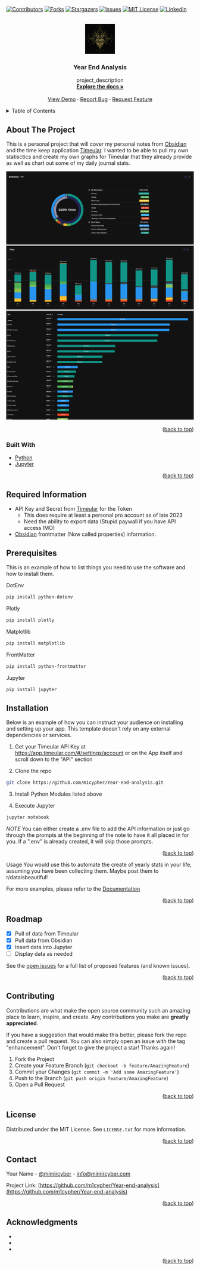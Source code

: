 <!-- PROJECT SHIELDS -->
<!--
*** I'm using markdown "reference style" links for readability.
*** Reference links are enclosed in brackets [ ] instead of parentheses ( ).
*** See the bottom of this document for the declaration of the reference variables
*** for contributors-url, forks-url, etc. This is an optional, concise syntax you may use.
*** https://www.markdownguide.org/basic-syntax/#reference-style-links
-->
[![Contributors][contributors-shield]][contributors-url]
[![Forks][forks-shield]][forks-url]
[![Stargazers][stars-shield]][stars-url]
[![Issues][issues-shield]][issues-url]
[![MIT License][license-shield]][license-url]
[![LinkedIn][linkedin-shield]][linkedin-url]



<!-- PROJECT LOGO -->
<br />
<div align="center">
  <a href="https://github.com/m1cypher/Year-end-analysis">
    <img src="images/logo.png" alt="Logo" width="80" height="80">
  </a>

<h3 align="center">Year End Analysis</h3>

  <p align="center">
    project_description
    <br />
    <a href="https://github.com/m1cypher/Year-end-analysis"><strong>Explore the docs »</strong></a>
    <br />
    <br />
    <a href="https://github.com/m1cypher/Year-end-analysis">View Demo</a>
    ·
    <a href="https://github.com/m1cypher/Year-end-analysis/issues">Report Bug</a>
    ·
    <a href="https://github.com/m1cypher/Year-end-analysis/issues">Request Feature</a>
  </p>
</div>



<!-- TABLE OF CONTENTS -->
<details>
  <summary>Table of Contents</summary>
  <ol>
    <li>
      <a href="#about-the-project">About The Project</a>
      <ul>
        <li><a href="#built-with">Built With</a></li>
      </ul>
    </li>
    <li>
      <a href="#getting-started">Getting Started</a>
      <ul>
        <li><a href="#prerequisites">Prerequisites</a></li>
        <li><a href="#installation">Installation</a></li>
      </ul>
    </li>
    <li><a href="#usage">Usage</a></li>
    <li><a href="#roadmap">Roadmap</a></li>
    <li><a href="#contributing">Contributing</a></li>
    <li><a href="#license">License</a></li>
    <li><a href="#contact">Contact</a></li>
    <li><a href="#acknowledgments">Acknowledgments</a></li>
  </ol>
</details>



<!-- ABOUT THE PROJECT -->
## About The Project

This is a personal project that will cover my personal notes from [Obsidian](https://obsidian.md) and the time keep application [Timeular](https://https://timeular.com/). I wanted to be able to pull my own statisctics and create my own graphs for Timeular that they already provide as well as chart out some of my daily journal stats.

<img src="images/timeular summary.png" alt="Timeular Summary">
<img src="images/timeular summary per month.png" alt="Timeular Summary per month">
<img src="images/timeular summary per tag.png" alt="Timeular Summary per tag">

<p align="right">(<a href="#top">back to top</a>)</p>



### Built With

* [Python](https://www.python.org/)
* [Jupyter](https://jupyter.org/)

<p align="right">(<a href="#top">back to top</a>)</p>



<!-- GETTING STARTED -->
## Required Information

- API Key and Secret from [Timeular](https://https://timeular.com/) for the Token
  - This does require at least a personal pro account as of late 2023
  - Need the ability to export data (Stupid paywall if you have API access IMO)
- [Obsidian](https://obsidian.md) frontmatter (Now called properties) information.

## Prerequisites
This is an example of how to list things you need to use the software and how to install them.

DotEnv
```sh
pip install python-dotenv
```
Plotly
```sh
pip install plotly
```
Matplotlib
```sh
pip install matplotlib
```
FrontMatter
```sh
pip install python-frontmatter
```
Jupyter
```sh
pip install jupyter
```

## Installation
Below is an example of how you can instruct your audience on installing and setting up your app. This template doesn't rely on any external dependencies or services.

1. Get your Timeular API Key at https://app.timeular.com/#/settings/account or on the App itself and scroll down to the "API" section

2. Clone the repo
```sh
git clone https://github.com/m1cypher/Year-end-analysis.git
```

3. Install Python Modules listed above

4. Execute Jupyter 
```sh
jupyter notebook
``` 
*NOTE* You can either create a .env file to add the API information or just go through the prompts at the beginning of the note to have it all placed in for you. If a ".env" is already created, it will skip those prompts.

<p align="right">(<a href="#top">back to top</a>)</p>


Usage
You would use this to automate the create of yearly stats in your life, assuming you have been collecting them. Maybe post them to r/dataisbeautiful!

For more examples, please refer to the [Documentation](https://github.com/m1cypher/Year-end-analysis/wiki)

<p align="right">(<a href="#top">back to top</a>)</p>





<!-- ROADMAP -->
## Roadmap

- [X] Pull of data from Timeular
- [X] Pull data from Obsidian
- [X] Insert data into Jupyter
- [ ] Display data as needed

See the [open issues](https://github.com/m1cypher/Year-end-analysis/issues) for a full list of proposed features (and known issues).

<p align="right">(<a href="#top">back to top</a>)</p>



<!-- CONTRIBUTING -->
## Contributing

Contributions are what make the open source community such an amazing place to learn, inspire, and create. Any contributions you make are **greatly appreciated**.

If you have a suggestion that would make this better, please fork the repo and create a pull request. You can also simply open an issue with the tag "enhancement".
Don't forget to give the project a star! Thanks again!

1. Fork the Project
2. Create your Feature Branch (`git checkout -b feature/AmazingFeature`)
3. Commit your Changes (`git commit -m 'Add some AmazingFeature'`)
4. Push to the Branch (`git push origin feature/AmazingFeature`)
5. Open a Pull Request

<p align="right">(<a href="#top">back to top</a>)</p>



<!-- LICENSE -->
## License

Distributed under the MIT License. See `LICENSE.txt` for more information.

<p align="right">(<a href="#top">back to top</a>)</p>



<!-- CONTACT -->
## Contact

Your Name - [@mimircyber](https://twitter.com/mimircyber) - info@mimircyber.com

Project Link: [https://github.com/m1cypher/Year-end-analysis](https://github.com/m1cypher/Year-end-analysis)

<p align="right">(<a href="#top">back to top</a>)</p>



<!-- ACKNOWLEDGMENTS -->
## Acknowledgments

* []()
* []()
* []()

<p align="right">(<a href="#top">back to top</a>)</p>


<!-- MARKDOWN LINKS & IMAGES -->
<!-- https://www.markdownguide.org/basic-syntax/#reference-style-links -->
[contributors-shield]: https://img.shields.io/github/contributors/m1cypher/Year-end-analysis.svg?style=for-the-badge
[contributors-url]: https://github.com/m1cypher/Year-end-analysis/graphs/contributors
[forks-shield]: https://img.shields.io/github/forks/m1cypher/Year-end-analysis.svg?style=for-the-badge
[forks-url]: https://github.com/m1cypher/Year-end-analysis/network/members
[stars-shield]: https://img.shields.io/github/stars/m1cypher/Year-end-analysis.svg?style=for-the-badge
[stars-url]: https://github.com/m1cypher/Year-end-analysis/stargazers
[issues-shield]: https://img.shields.io/github/issues/m1cypher/Year-end-analysis.svg?style=for-the-badge
[issues-url]: https://github.com/m1cypher/Year-end-analysis/issues
[license-shield]: https://img.shields.io/github/license/m1cypher/Year-end-analysis.svg?style=for-the-badge
[license-url]: https://github.com/m1cypher/Year-end-analysis/blob/master/LICENSE.txt
[linkedin-shield]: https://img.shields.io/badge/-LinkedIn-black.svg?style=for-the-badge&logo=linkedin&colorB=555
[linkedin-url]: https://linkedin.com/in/garrett-e-boyd
[product-screenshot]: images/screenshot.png
